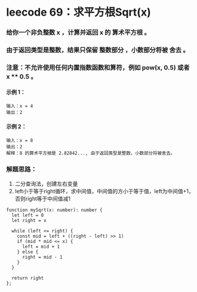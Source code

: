 # leecode 69：求平方根Sqrt(x)
### 给你一个非负整数 x ，计算并返回 x 的 算术平方根 。
### 由于返回类型是整数，结果只保留 整数部分 ，小数部分将被 舍去 。
### 注意：不允许使用任何内置指数函数和算符，例如 pow(x, 0.5) 或者 x ** 0.5 。
#### 示例 1：
```
输入：x = 4
输出：2
```
#### 示例 2：
```
输入：x = 8
输出：2
解释：8 的算术平方根是 2.82842..., 由于返回类型是整数，小数部分将被舍去。
```
### 解题思路：
1. 二分查询法，创建左右变量
2. left小于等于right循环，求中间值，中间值的方小于等于值，left为中间值+1，否则right等于中间值减1

```
function mySqrt(x: number): number {
  let left = 0
  let right = x

  while (left <= right) {
    const mid = left + ((right - left) >> 1)
    if (mid * mid <= x) {
      left = mid + 1
    } else {
      right = mid - 1
    }
  }

  return right
};
```